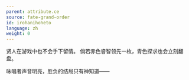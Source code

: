 ```yaml
---
parent: attribute.ce
source: fate-grand-order
id: irohanihoheto
language: zh
weight: 0
---
```


贤人在游戏中也不会手下留情。
倘若赤色睿智领先一枚，青色探求也会立刻翻盘。

咏唱者声音明亮，胜负的结局只有神知道——

